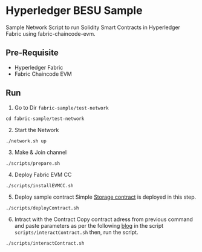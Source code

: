 # Hyperledger BESU Sample

Sample Network Script to run Solidity Smart Contracts in Hyperledger Fabric using fabric-chaincode-evm.

## Pre-Requisite

-    Hyperledger Fabric
-    Fabric Chaincode EVM

## Run

1. Go to Dir `fabric-sample/test-network`

```
cd fabric-sample/test-network
```

2. Start the Network

```
./network.sh up
```

3. Make & Join channel

```
./scripts/prepare.sh
```

4. Deploy Fabric EVM CC

```
./scripts/installEVMCC.sh
```

5. Deploy sample contract
   Simple [Storage contract](https://gist.github.com/Shritesh99/7847ca54376883483d851a7e994f958d) is deployed in this step.

```
./scripts/deployContract.sh
```

6. Intract with the Contract
   Copy contract adress from previous command and paste parameters as per the following [blog](https://medium.com/coinmonks/solidity-smart-contract-on-hyperledger-fabric-3d50f25e577b) in the script `scripts/interactContract.sh` then, run the script.

```
./scripts/interactContract.sh
```
